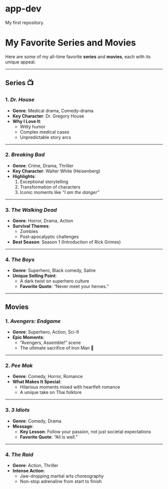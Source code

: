 # app-dev
My first repository.

# My Favorite Series and Movies

Here are some of my all-time favorite **series** and **movies**, each with its unique appeal.

---

## Series 📺

### 1. *Dr. House*
- **Genre**: Medical drama, Comedy-drama
- **Key Character**: Dr. Gregory House
- **Why I Love It**:
  - Witty humor
  - Complex medical cases
  - Unpredictable story arcs

---

### 2. *Breaking Bad*
- **Genre**: Crime, Drama, Thriller
- **Key Character**: Walter White (Heisenberg)
- **Highlights**:
  1. Exceptional storytelling
  2. Transformation of characters
  3. Iconic moments like *“I am the danger”*

---

### 3. *The Walking Dead*
- **Genre**: Horror, Drama, Action
- **Survival Themes**:
  - Zombies 
  - Post-apocalyptic challenges
- **Best Season**: Season 1 (Introduction of Rick Grimes)

---

### 4. *The Boys*
- **Genre**: Superhero, Black comedy, Satire
- **Unique Selling Point**:
  - A dark twist on superhero culture 
  - **Favorite Quote**: “Never meet your heroes.”

---

## Movies 

### 1. *Avengers: Endgame*
- **Genre**: Superhero, Action, Sci-fi
- **Epic Moments**:
  - “Avengers, Assemble!” scene 
  - The ultimate sacrifice of Iron Man 🫡

---

### 2. *Pee Mak*
- **Genre**: Comedy, Horror, Romance
- **What Makes It Special**:
  - Hilarious moments mixed with heartfelt romance
  - A unique take on Thai folklore

---

### 3. *3 Idiots*
- **Genre**: Comedy, Drama
- **Message**:
  - **Key Lesson**: Follow your passion, not just societal expectations
  - **Favorite Quote**: “All is well.”

---

### 4. *The Raid*
- **Genre**: Action, Thriller
- **Intense Action**:
  - Jaw-dropping martial arts choreography
  - Non-stop adrenaline from start to finish
